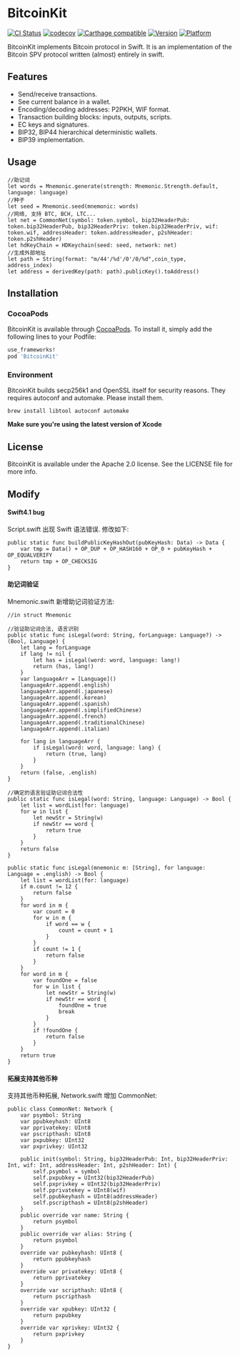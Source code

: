 BitcoinKit
===========
[![CI Status](http://img.shields.io/travis/kishikawakatsumi/BitcoinKit.svg)](https://travis-ci.org/kishikawakatsumi/BitcoinKit)
[![codecov](https://codecov.io/gh/kishikawakatsumi/BitcoinKit/branch/master/graph/badge.svg)](https://codecov.io/gh/kishikawakatsumi/BitcoinKit)
[![Carthage compatible](https://img.shields.io/badge/Carthage-compatible-4BC51D.svg?style=flat)](https://github.com/Carthage/Carthage)
[![Version](https://img.shields.io/cocoapods/v/BitcoinKit.svg)](http://cocoadocs.org/docsets/BitcoinKit)
[![Platform](https://img.shields.io/cocoapods/p/BitcoinKit.svg)](http://cocoadocs.org/docsets/BitcoinKit)

BitcoinKit implements Bitcoin protocol in Swift. It is an implementation of the Bitcoin SPV protocol written (almost) entirely in swift.

Features
--------

- Send/receive transactions.
- See current balance in a wallet.
- Encoding/decoding addresses: P2PKH, WIF format.
- Transaction building blocks: inputs, outputs, scripts.
- EC keys and signatures.
- BIP32, BIP44 hierarchical deterministic wallets.
- BIP39 implementation.

Usage
-----

	//助记词
	let words = Mnemonic.generate(strength: Mnemonic.Strength.default, language: language)
	//种子
	let seed = Mnemonic.seed(mnemonic: words)
	//网络, 支持 BTC, BCH, LTC...
	let net = CommonNet(symbol: token.symbol, bip32HeaderPub: token.bip32HeaderPub, bip32HeaderPriv: token.bip32HeaderPriv, wif: token.wif, addressHeader: token.addressHeader, p2shHeader: token.p2shHeader)
	let hdKeyChain = HDKeychain(seed: seed, network: net)
	//生成外部地址
	let path = String(format: "m/44'/%d'/0'/0/%d",coin_type, address_index)
	let address = derivedKey(path: path).publicKey().toAddress()
        
Installation
------------

### CocoaPods

BitcoinKit is available through [CocoaPods](http://cocoapods.org). To install
it, simply add the following lines to your Podfile:

```ruby
use_frameworks!
pod 'BitcoinKit'
```

### Environment

BitcoinKit builds secp256k1 and OpenSSL itself for security reasons. They requires autoconf and automake. Please install them.

	brew install libtool autoconf automake
	
**Make sure you're using the latest version of Xcode**


License
-------

BitcoinKit is available under the Apache 2.0 license. See the LICENSE file for more info.


Modify
-------

#### Swift4.1 bug  

Script.swift 出现 Swift 语法错误. 修改如下: 

	public static func buildPublicKeyHashOut(pubKeyHash: Data) -> Data {
        var tmp = Data() + OP_DUP + OP_HASH160 + OP_0 + pubKeyHash + OP_EQUALVERIFY
        return tmp + OP_CHECKSIG
    }


#### 助记词验证

Mnemonic.swift 新增助记词验证方法: 

	//in struct Mnemonic
	
	//验证助记词合法, 语言识别
	public static func isLegal(word: String, forLanguage: Language?) -> (Bool, Language) {
        let lang = forLanguage
        if lang != nil {
            let has = isLegal(word: word, language: lang!)
            return (has, lang!)
        }
        var languageArr = [Language]()
        languageArr.append(.english)
        languageArr.append(.japanese)
        languageArr.append(.korean)
        languageArr.append(.spanish)
        languageArr.append(.simplifiedChinese)
        languageArr.append(.french)
        languageArr.append(.traditionalChinese)
        languageArr.append(.italian)
        
        for lang in languageArr {
            if isLegal(word: word, language: lang) {
                return (true, lang)
            }
        }
        return (false, .english)
    }
    
    //确定的语言验证助记词合法性
    public static func isLegal(word: String, language: Language) -> Bool {
        let list = wordList(for: language)
        for w in list {
            let newStr = String(w)
            if newStr == word {
                return true
            }
        }
        return false
    }

	public static func isLegal(mnemonic m: [String], for language: Language = .english) -> Bool {
        let list = wordList(for: language)
        if m.count != 12 {
            return false
        }
        for word in m {
            var count = 0
            for w in m {
                if word == w {
                    count = count + 1
                }
            }
            if count != 1 {
                return false
            }
        }
        for word in m {
            var foundOne = false
            for w in list {
                let newStr = String(w)
                if newStr == word {
                    foundOne = true
                    break
                }
            }
            if !foundOne {
                return false
            }
        }
        return true
    }

#### 拓展支持其他币种

支持其他币种拓展, Network.swift 增加 CommonNet: 

	public class CommonNet: Network {
    	var psymbol: String
		var ppubkeyhash: UInt8
		var pprivatekey: UInt8
   		var pscripthash: UInt8
		var pxpubkey: UInt32
   		var pxprivkey: UInt32
    
		public init(symbol: String, bip32HeaderPub: Int, bip32HeaderPriv: Int, wif: Int, addressHeader: Int, p2shHeader: Int) {
			self.psymbol = symbol
			self.pxpubkey = UInt32(bip32HeaderPub)
			self.pxprivkey = UInt32(bip32HeaderPriv)
			self.pprivatekey = UInt8(wif)
			self.ppubkeyhash = UInt8(addressHeader)
			self.pscripthash = UInt8(p2shHeader)
	    }
		public override var name: String {
			return psymbol
		}
		public override var alias: String {
			return psymbol
		}
		override var pubkeyhash: UInt8 {
			return ppubkeyhash
		}
		override var privatekey: UInt8 {
			return pprivatekey
		}
		override var scripthash: UInt8 {
			return pscripthash
		}
		override var xpubkey: UInt32 {
			return pxpubkey
		}
		override var xprivkey: UInt32 {
			return pxprivkey
		}
	}

